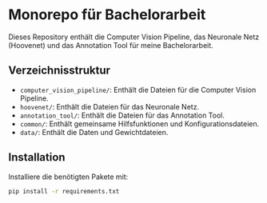 # Monorepo für Bachelorarbeit

Dieses Repository enthält die Computer Vision Pipeline, das Neuronale Netz (Hoovenet) und das Annotation Tool für meine Bachelorarbeit.

## Verzeichnisstruktur

- `computer_vision_pipeline/`: Enthält die Dateien für die Computer Vision Pipeline.
- `hoovenet/`: Enthält die Dateien für das Neuronale Netz.
- `annotation_tool/`: Enthält die Dateien für das Annotation Tool.
- `common/`: Enthält gemeinsame Hilfsfunktionen und Konfigurationsdateien.
- `data/`: Enthält die Daten und Gewichtdateien.

## Installation

Installiere die benötigten Pakete mit:

```bash
pip install -r requirements.txt
```